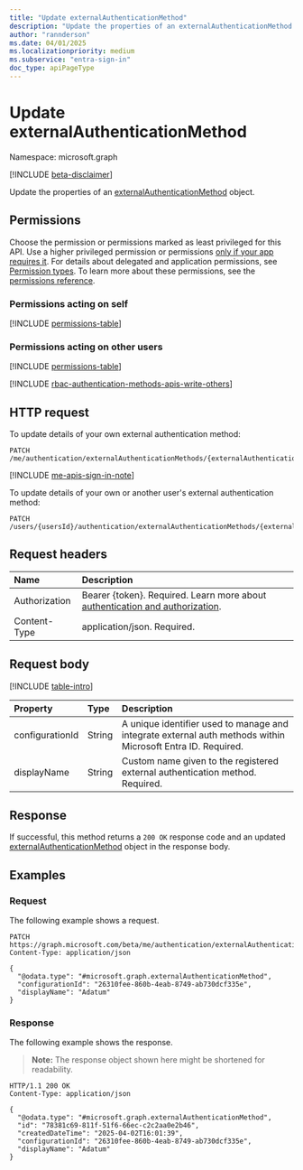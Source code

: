 ```yaml
---
title: "Update externalAuthenticationMethod"
description: "Update the properties of an externalAuthenticationMethod object."
author: "rannderson"
ms.date: 04/01/2025
ms.localizationpriority: medium
ms.subservice: "entra-sign-in"
doc_type: apiPageType
---
```


# Update externalAuthenticationMethod

Namespace: microsoft.graph

[!INCLUDE [beta-disclaimer](../../includes/beta-disclaimer.md)]

Update the properties of an [externalAuthenticationMethod](../resources/externalauthenticationmethod.md) object.

## Permissions

Choose the permission or permissions marked as least privileged for this API. Use a higher privileged permission or permissions [only if your app requires it](/graph/permissions-overview#best-practices-for-using-microsoft-graph-permissions). For details about delegated and application permissions, see [Permission types](/graph/permissions-overview#permission-types). To learn more about these permissions, see the [permissions reference](/graph/permissions-reference).

### Permissions acting on self
<!-- {
  "blockType": "permissions",
  "name": "externalauthenticationmethod-update-permissions"
}
-->
[!INCLUDE [permissions-table](../includes/permissions/externalauthenticationmethod-update-permissions.md)]

### Permissions acting on other users

<!-- {
  "blockType": "permissions",
  "name": "externalauthenticationmethod-update-2-permissions"
}
-->
[!INCLUDE [permissions-table](../includes/permissions/externalauthenticationmethod-update-2-permissions.md)]

[!INCLUDE [rbac-authentication-methods-apis-write-others](../includes/rbac-for-apis/rbac-authentication-methods-apis-write-others.md)]

## HTTP request

To update details of your own external authentication method:
<!-- { "blockType": "ignored" } -->
``` http
PATCH /me/authentication/externalAuthenticationMethods/{externalAuthenticationMethodId}
```

[!INCLUDE [me-apis-sign-in-note](../includes/me-apis-sign-in-note.md)]

To update details of your own or another user's external authentication method:
<!-- { "blockType": "ignored" } -->
``` http
PATCH /users/{usersId}/authentication/externalAuthenticationMethods/{externalAuthenticationMethodId}
```

## Request headers

|Name|Description|
|:---|:---|
|Authorization|Bearer {token}. Required. Learn more about [authentication and authorization](/graph/auth/auth-concepts).|
|Content-Type|application/json. Required.|

## Request body

[!INCLUDE [table-intro](../../includes/update-property-table-intro.md)]

|Property|Type|Description|
|:---|:---|:---|
|configurationId|String|A unique identifier used to manage and integrate external auth methods within Microsoft Entra ID. Required.|
|displayName|String|Custom name given to the registered external authentication method. Required.|

## Response

If successful, this method returns a `200 OK` response code and an updated [externalAuthenticationMethod](../resources/externalauthenticationmethod.md) object in the response body.

## Examples

### Request

The following example shows a request.
<!-- {
  "blockType": "request",
  "name": "update_externalauthenticationmethod"
}
-->
``` http
PATCH https://graph.microsoft.com/beta/me/authentication/externalAuthenticationMethods/{externalAuthenticationMethodId}
Content-Type: application/json

{
  "@odata.type": "#microsoft.graph.externalAuthenticationMethod",
  "configurationId": "26310fee-860b-4eab-8749-ab730dcf335e",
  "displayName": "Adatum"
}
```


### Response

The following example shows the response.
>**Note:** The response object shown here might be shortened for readability.
<!-- {
  "blockType": "response",
  "truncated": true,
}
-->
``` http
HTTP/1.1 200 OK
Content-Type: application/json

{
  "@odata.type": "#microsoft.graph.externalAuthenticationMethod",
  "id": "78381c69-811f-51f6-66ec-c2c2aa0e2b46",
  "createdDateTime": "2025-04-02T16:01:39",
  "configurationId": "26310fee-860b-4eab-8749-ab730dcf335e",
  "displayName": "Adatum"
}
```

